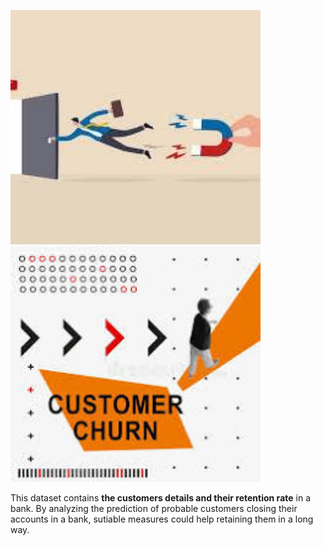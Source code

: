 <p float="left">
  <img src="https://github.com/shanusaras/Deep_Learning_projects/blob/main/Bank_Customer_Churn_prediction/img.jpg" width="400" />
  <img src="https://github.com/shanusaras/Deep_Learning_projects/blob/main/Bank_Customer_Churn_prediction/img1.jpg" width="400" />
</p>

This dataset contains **the customers details and their retention rate** in a bank.  By analyzing the prediction of probable customers closing their accounts in a bank, sutiable measures could help retaining them in a long way. 
